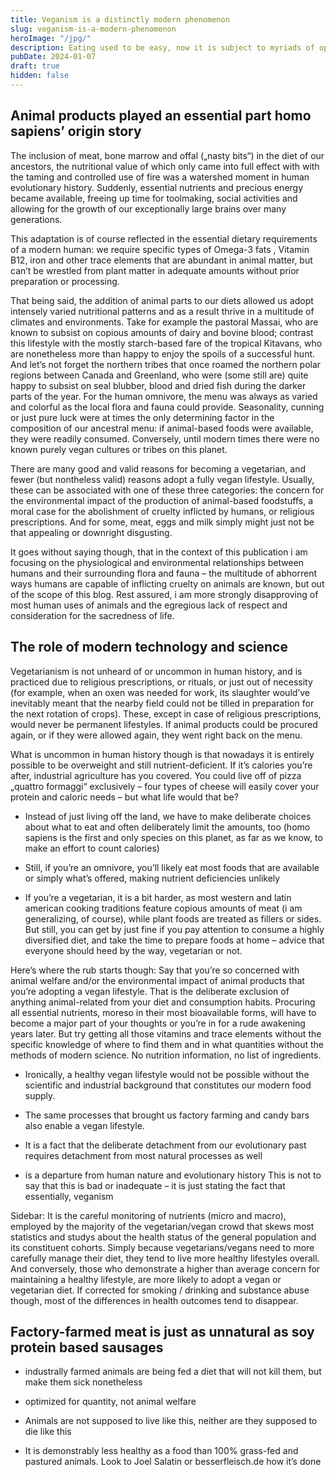 ```yaml
---
title: Veganism is a distinctly modern phenomenon
slug: veganism-is-a-modern-phenomenon
heroImage: "/jpg/"
description: Eating used to be easy, now it is subject to myriads of opposing influences. We provide an alternative set of guidelines that aim to cut through the chaos.
pubDate: 2024-01-07
draft: true
hidden: false
---
```


## Animal products played an essential part homo sapiens’ origin story

The inclusion of meat, bone marrow and offal („nasty bits“) in the diet of our ancestors, the nutritional value of which only came into full effect with with the taming and controlled use of fire was a watershed moment in human evolutionary history. Suddenly, essential nutrients and precious energy became available, freeing up time for toolmaking, social activities and allowing for the growth of our exceptionally large brains over many generations. 

This adaptation is of course reflected in the essential dietary requirements of a modern human: we require specific types of Omega-3 fats , Vitamin B12, iron and other trace elements that are abundant in animal matter, but can’t be wrestled from plant matter in adequate amounts without prior preparation or processing.

That being said, the addition of animal parts to our diets allowed us adopt intensely varied nutritional patterns and as a result thrive in a multitude of climates and environments. Take for example the pastoral Massai, who are known to subsist on copious amounts of dairy and bovine blood; contrast this lifestyle with the mostly starch-based fare of the tropical Kitavans, who are nonetheless more than happy to enjoy the spoils of a successful hunt. And let’s not forget the northern tribes that once roamed the northern polar regions between Canada and Greenland, who were (some still are) quite happy to subsist on seal blubber, blood and dried fish during the darker parts of the year. For the human omnivore, the menu was always as varied and colorful as the local flora and fauna could provide. Seasonality, cunning or just pure luck were at times the only determining factor in the composition of our ancestral menu: if animal-based foods were available, they were readily consumed. Conversely, until modern times there were no known purely vegan cultures or tribes on this planet.

There are many good and valid reasons for becoming a vegetarian, and fewer (but nontheless valid) reasons adopt a fully vegan lifestyle. Usually, these can be associated with one of these three categories: the concern for the environmental impact of the production of animal-based foodstuffs, a moral case for the abolishment of cruelty inflicted by humans, or religious prescriptions. And for some, meat, eggs and milk simply might just not be that appealing or downright disgusting.

It goes without saying though, that in the context of this publication i am focusing on the physiological and environmental relationships between humans and their surrounding flora and fauna – the multitude of abhorrent ways humans are capable of inflicting cruelty on animals are known, but out of the scope of this blog. Rest assured, i am more strongly disapproving of most human uses of animals and the egregious lack of respect and consideration for the sacredness of life.

## The role of modern technology and science

Vegetarianism is not unheard of or uncommon in human history, and is practiced due to religious prescriptions, or rituals, or just out of necessity (for example, when an oxen was needed for work, its slaughter would’ve inevitably meant that the nearby field could not be tilled in preparation for the next rotation of crops). These, except in case of religious prescriptions, would never be permanent lifestyles. If animal products could be procured again, or if they were allowed again, they went right back on the menu.

What is uncommon in human history though is that nowadays it is entirely possible to be overweight and still nutrient-deficient. If it’s calories you’re after, industrial agriculture has you covered. You could live off of pizza „quattro formaggi“ exclusively – four types of cheese will easily cover your protein and caloric needs – but what life would that be? 

* Instead of just living off the land, we have to make deliberate choices about what to eat and often deliberately limit the amounts, too (homo sapiens is the first and only species on this planet, as far as we know, to make an effort to count calories)

* Still, if you’re an omnivore, you’ll likely eat most foods that are available or simply what’s offered, making nutrient deficiencies unlikely

* If you’re a vegetarian, it is a bit harder, as most western and latin american cooking traditions feature copious amounts of meat (i am generalizing, of course), while plant foods are treated as fillers or sides. But still, you can get by just fine if you pay attention to consume a highly diversified diet, and take the time to prepare foods at home – advice that everyone should heed by the way, vegetarian or not.

Here’s where the rub starts though: Say that you’re so concerned with animal welfare and/or the environmental impact of animal products that you’re adopting a vegan lifestyle. 
That is the deliberate exclusion of anything animal-related from your diet and consumption habits.
Procuring all essential nutrients, moreso in their most bioavailable forms, will have to become a major part of your thoughts or you’re in for a rude awakening years later. But try getting all those vitamins and trace elements without the specific knowledge of where to find them and in what quantities without the methods of modern science. No nutrition information, no list of ingredients.

* Ironically, a healthy vegan lifestyle would not be possible without the scientific and industrial background that constitutes our modern food supply.

* The same processes that brought us factory farming and candy bars also enable a vegan lifestyle.

* It is a fact that the deliberate detachment from our evolutionary past requires detachment from most natural processes as well

* is a departure from human nature and evolutionary history
This is not to say that this is bad or inadequate – it is just stating the fact that essentially, veganism 


Sidebar: It is the careful monitoring of nutrients (micro and macro), employed by the majority of the vegetarian/vegan crowd that skews most statistics and studys about the health status of the general population and its constituent cohorts. Simply because vegetarians/vegans need to more carefully manage their diet, they tend to live more healthy lifestyles overall. And conversely, those who demonstrate a higher than average concern for maintaining a healthy lifestyle,  are more likely to adopt a vegan or vegetarian diet. 
If corrected for smoking / drinking and substance abuse though, most of the differences in health outcomes tend to disappear.


## Factory-farmed meat is just as unnatural as soy protein based sausages

* industrally farmed animals are being fed a diet that will not kill them, but make them sick nonetheless
* optimized for quantity, not animal welfare

* Animals are not supposed to live like this, neither are they supposed to die like this

* It is demonstrably less healthy as a food than 100% grass-fed and pastured animals. Look to Joel Salatin or besserfleisch.de how it’s done

